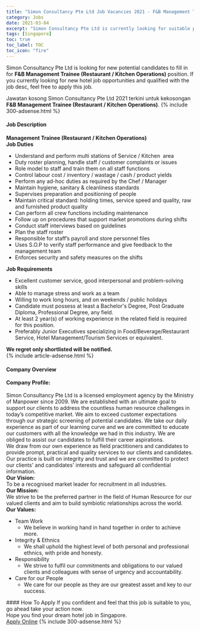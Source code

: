 ```yaml
---
title: "Simon Consultancy Pte Ltd Job Vacancies 2021 - F&B Management Trainee (Restaurant / Kitchen Operations)" 
category: Jobs 
date: 2021-03-04 
excerpt: "Simon Consultancy Pte Ltd is currently looking for suitable person to fill in the F&B Management Trainee (Restaurant / Kitchen Operations) which positioned at Singapore" 
tags: [Singapore] 
toc: true 
toc_label: TOC 
toc_icon: "fire" 
--- 
```


<p>Simon Consultancy Pte Ltd is looking for new potential candidates to fill in for <b>F&B Management Trainee (Restaurant / Kitchen Operations)</b> position. If you currently looking for new hotel job opportunities and qualified with the job desc, feel free to apply this job.
</p>Jawatan kosong Simon Consultancy Pte Ltd 2021 terkini untuk kekosongan <b>F&B Management Trainee (Restaurant / Kitchen Operations)</b>. 
{% include 300-adsense.html %} 
<div><div><h4>Job Description</h4></div><div><div><span><div><div><strong>Management Trainee (Restaurant / Kitchen Operations)</strong><div><strong>Job Duties</strong></div><ul><li>Understand and perform multi stations of Service / Kitchen&#160; area</li><li>Duty roster planning, handle staff / customer complaints or issues</li><li>Role model to staff and train them on all staff functions</li><li>Control labour cost / inventory / wastage / cash / product yields</li><li>Perform any ad-hoc duties as required by the Chef / Manager</li><li>Maintain hygiene, sanitary &amp; cleanliness standards</li><li>Supervises preparation and positioning of people</li><li>Maintain critical standard: holding times, service speed and quality, raw and furnished product quality</li><li>Can perform all crew functions including maintenance</li><li>Follow up on procedures that support market promotions during shifts</li><li>Conduct staff interviews based on guidelines</li><li>Plan the staff roster</li><li>Responsible for staff&#8217;s payroll and store personnel files</li><li>Uses S.O.P to verify staff performance and give feedback to the management team</li><li>Enforces security and safety measures on the shifts</li></ul><strong>Job Requirements</strong><ul><li>Excellent customer service, good interpersonal and problem-solving skills</li><li>Able to manage stress and work as a team</li><li>Willing to work long hours, and on weekends / public holidays</li><li>Candidate must possess at least a Bachelor's Degree, Post Graduate Diploma, Professional Degree, any field.</li><li>At least 2 year(s) of working experience in the related field is required for this position.</li><li>Preferably Junior Executives specializing in Food/Beverage/Restaurant Service, Hotel Management/Tourism Services or equivalent.</li></ul><strong>We regret only shortlisted will be notified.</strong></div></div></span></div></div></div> 
{% include article-adsense.html %} 
<div><div><h4>Company Overview</h4></div><div><div><span><div><div><div><strong>Company Profile:</strong></div><div><br>Simon Consultancy Pte Ltd is a licensed employment agency by the Ministry of Manpower since 2009. We are established with an ultimate goal to support our clients to address the countless human resource challenges in today&#8217;s competitive market. We aim to exceed customer expectations through our strategic screening of potential candidates. We take our daily experience as part of our learning curve and we are committed to educate our customers with all the knowledge we had in this industry. We are obliged to assist our candidates to fulfill their career aspirations.</div><div>We draw from our own experience as field practitioners and candidates to provide prompt, practical and quality services to our clients and candidates. Our practice is built on integrity and trust and we are committed to protect our clients' and candidates' interests and safeguard all confidential information.</div><div><strong>Our Vision:</strong></div><div>To be a recognised market leader for recruitment in all industries.</div><div><strong>Our Mission:</strong></div><div>We strive to be the preferred partner in the field of Human Resource for our valued clients and aim to build symbiotic relationships across the world.</div><div><strong>Our Values:</strong></div><ul><li>Team Work<ul><li>We believe in working hand in hand together in order to achieve more.</li></ul></li><li>Integrity &amp; Ethnics<ul><li>We shall uphold the highest level of both personal and professional ethnics, with pride and honesty.</li></ul></li><li>Responsibility<ul><li>We strive to fulfil our commitments and obligations to our valued clients and colleagues with sense of urgency and accountability.</li></ul></li><li>Care for our People<ul><li>We care for our people as they are our greatest asset and key to our success.</li></ul></li></ul></div></div></span></div></div></div> 
#### How To Apply 
If you confident and feel that this job is suitable to you, go ahead take your action now. <br/> 
Hope you find your dream hotel job in Singapore. <br/> 
<a href="https://www.jobstreet.com.my/en/job/f-b-management-trainee-restaurant-kitchen-operations-8388903/origin/sg?jobId=jobstreet-sg-job-8388903" class="btn btn--info" target="_blank" rel="nofollow noopenner">Apply Online</a> 
{% include 300-adsense.html %} 